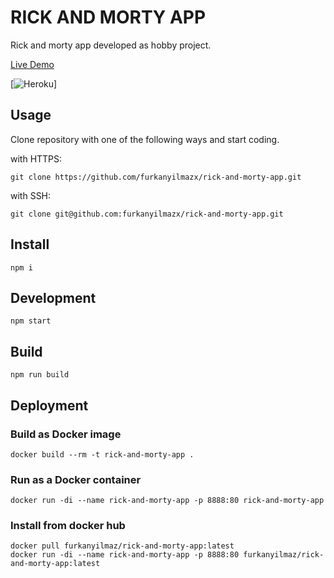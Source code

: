 # RICK AND MORTY APP

Rick and morty app developed as hobby project.


[Live Demo](https://aio-app.herokuapp.com)

[![Heroku](https://heroku-badge.herokuapp.com/?app=aio-app)]


## Usage

Clone repository with one of the following ways and start coding.

with HTTPS:

```shell
git clone https://github.com/furkanyilmazx/rick-and-morty-app.git
```

with SSH:

```shell
git clone git@github.com:furkanyilmazx/rick-and-morty-app.git
```

## Install
```shell
npm i
```
## Development
```shell
npm start
```

## Build
```shell
npm run build
```

## Deployment

### Build as Docker image
```shell
docker build --rm -t rick-and-morty-app .
```
### Run as a Docker container
```shell
docker run -di --name rick-and-morty-app -p 8888:80 rick-and-morty-app
```
### Install from docker hub
```shell
docker pull furkanyilmaz/rick-and-morty-app:latest
docker run -di --name rick-and-morty-app -p 8888:80 furkanyilmaz/rick-and-morty-app:latest
```
